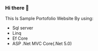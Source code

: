 ### Hi there 👋


This Is Sample Portofolio Website
By using:
* Sql server
* Linq
* Ef Core
* ASP .Net MVC Core(.Net 5.0)





